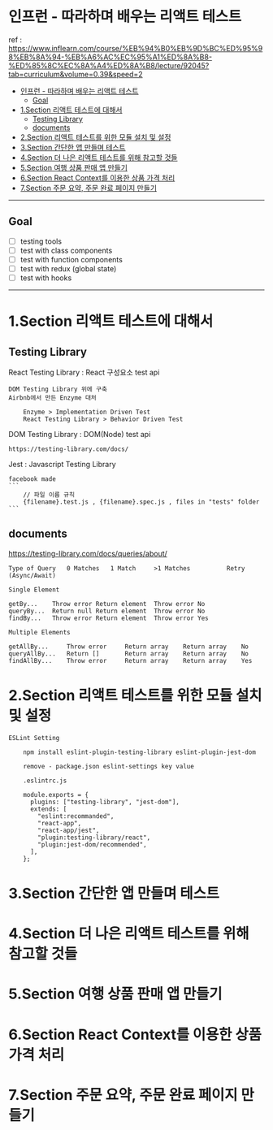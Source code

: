 # 인프런 - 따라하며 배우는 리액트 테스트

ref : https://www.inflearn.com/course/%EB%94%B0%EB%9D%BC%ED%95%98%EB%8A%94-%EB%A6%AC%EC%95%A1%ED%8A%B8-%ED%85%8C%EC%8A%A4%ED%8A%B8/lecture/92045?tab=curriculum&volume=0.39&speed=2

- [인프런 - 따라하며 배우는 리액트 테스트](#인프런---따라하며-배우는-리액트-테스트)
  - [Goal](#goal)
- [1.Section 리액트 테스트에 대해서](#1section-리액트-테스트에-대해서)
  - [Testing Library](#testing-library)
  - [documents](#documents)
- [2.Section 리액트 테스트를 위한 모듈 설치 및 설정](#2section-리액트-테스트를-위한-모듈-설치-및-설정)
- [3.Section 간단한 앱 만들며 테스트](#3section-간단한-앱-만들며-테스트)
- [4.Section 더 나은 리액트 테스트를 위해 참고할 것들](#4section-더-나은-리액트-테스트를-위해-참고할-것들)
- [5.Section 여행 상품 판매 앱 만들기](#5section-여행-상품-판매-앱-만들기)
- [6.Section React Context를 이용한 상품 가격 처리](#6section-react-context를-이용한-상품-가격-처리)
- [7.Section 주문 요약, 주문 완료 페이지 만들기](#7section-주문-요약-주문-완료-페이지-만들기)

---

## Goal

- [ ] testing tools 
- [ ] test with class components
- [ ] test with function components
- [ ] test with redux (global state)
- [ ] test with hooks

---

# 1.Section 리액트 테스트에 대해서


## Testing Library

React Testing Library : React 구성요소 test api   

    DOM Testing Library 위에 구축  
    Airbnb에서 만든 Enzyme 대처  

        Enzyme > Implementation Driven Test  
        React Testing Library > Behavior Driven Test  
    

DOM Testing Library : DOM(Node) test api 

    https://testing-library.com/docs/


Jest : Javascript Testing Library  

    facebook made
    ```
        // 파일 이름 규칙
        {filename}.test.js , {filename}.spec.js , files in "tests" folder
    ```


## documents 

https://testing-library.com/docs/queries/about/  


```
Type of Query	0 Matches	1 Match	    >1 Matches	        Retry (Async/Await)

Single Element				

getBy...	Throw error	Return element	Throw error	No
queryBy...	Return null	Return element	Throw error	No
findBy...	Throw error	Return element	Throw error	Yes

Multiple Elements				

getAllBy...	    Throw error	    Return array	Return array	No
queryAllBy...	Return []	    Return array	Return array	No
findAllBy...	Throw error	    Return array	Return array	Yes

```

# 2.Section 리액트 테스트를 위한 모듈 설치 및 설정  

```
ESLint Setting 

	npm install eslint-plugin-testing-library eslint-plugin-jest-dom 

	remove - package.json eslint-settings key value
	
	.eslintrc.js
	
	module.exports = {
	  plugins: ["testing-library", "jest-dom"],
	  extends: [
	    "eslint:recommanded",
	    "react-app",
	    "react-app/jest",
	    "plugin:testing-library/react",
	    "plugin:jest-dom/recommended",
	  ],
	};
```

# 3.Section 간단한 앱 만들며 테스트  

# 4.Section 더 나은 리액트 테스트를 위해 참고할 것들  

# 5.Section 여행 상품 판매 앱 만들기  

# 6.Section React Context를 이용한 상품 가격 처리  

# 7.Section 주문 요약, 주문 완료 페이지 만들기  
